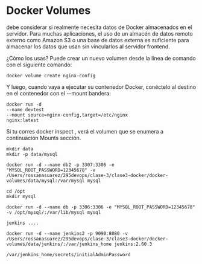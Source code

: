 # Docker Volumes

debe considerar si realmente necesita datos de Docker almacenados en el servidor. Para muchas aplicaciones, el uso de un almacén de datos remoto externo como Amazon S3 o una base de datos externa es suficiente para almacenar los datos que usan sin vincularlos al servidor frontend.


¿Cómo los usas?
Puede crear un nuevo volumen desde la línea de comando con el siguiente comando:
```
docker volume create nginx-config
````

Y luego, cuando vaya a ejecutar su contenedor Docker, conéctelo al destino en el contenedor con el --mount bandera:
```
docker run -d 
--name devtest 
--mount source=nginx-config,target=/etc/nginx 
nginx:latest
```

Si tu corres docker inspect <name>, verá el volumen que se enumera a continuación Mounts sección.

```
mkdir data
mkdir -p data/mysql

docker run -d --name db2 -p 3307:3306 -e "MYSQL_ROOT_PASSWORD=12345678" -v /Users/rossanasuarez/295devops/clase-3/clase3-docker/docker-volumes/data/mysql:/var/mysql mysql
````
```
cd /opt
mkdir mysql

docker run -d --name db -p 3306:3306 -e "MYSQL_ROOT_PASSWORD=12345678" -v /opt/mysql/:/var/lib/mysql mysql

```
```
jenkins ....

docker run -d --name jenkins2 -p 9090:8080 -v /Users/rossanasuarez/295devops/clase-3/clase3-docker/docker-volumes/data/jenkins/:/var/jenkins_home jenkins:2.60.3 

/var/jenkins_home/secrets/initialAdminPassword

```